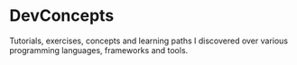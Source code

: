 # DevConcepts

Tutorials, exercises, concepts and learning paths I discovered over various programming languages, frameworks and tools.
